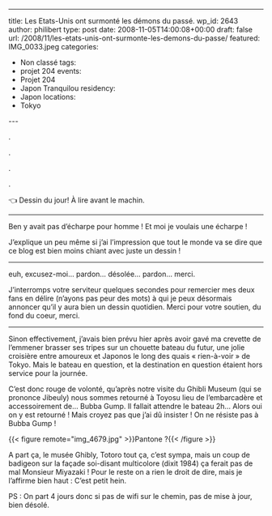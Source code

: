 ---
title: Les Etats-Unis ont surmonté les démons du passé.
wp_id: 2643
author: philibert
type: post
date: 2008-11-05T14:00:08+00:00
draft: false
url: /2008/11/les-etats-unis-ont-surmonte-les-demons-du-passe/
featured: IMG_0033.jpeg
categories:
  - Non classé
tags:
  - projet 204
events:
  - Projet 204
  - Japon Tranquilou
residency:
  - Japon
locations:
  - Tokyo

--- 


.

.

.

.

👈 Dessin du jour! À lire avant le machin.

----

Ben y avait pas d&rsquo;écharpe pour homme ! Et moi je voulais une écharpe !


J&rsquo;explique un peu même si j&rsquo;ai l&rsquo;impression que tout le monde va se dire que ce blog est bien moins chiant avec juste un dessin !

----
  
euh, excusez-moi&#8230; pardon&#8230; désolée&#8230; pardon&#8230; merci.

J&rsquo;interromps votre serviteur quelques secondes pour remercier mes deux fans en délire (n&rsquo;ayons pas peur des mots) à qui je peux désormais annoncer qu&rsquo;il y aura bien un dessin quotidien. Merci pour votre soutien, du fond du coeur, merci.

----

Sinon effectivement, j&rsquo;avais bien prévu hier après avoir gavé ma crevette de l&#8217;emmener brasser ses tripes sur un chouette bateau du futur, une jolie croisière entre amoureux et Japonos le long des quais « rien-à-voir » de Tokyo. Mais le bateau en question, et la destination en question étaient hors service pour la journée.
  
C&rsquo;est donc rouge de volonté, qu&rsquo;après notre visite du Ghibli Museum (qui se prononce Jibeuly) nous sommes retourné à Toyosu lieu de l&#8217;embarcadère et accessoirement de&#8230; Bubba Gump. Il fallait attendre le bateau 2h&#8230; Alors oui on y est retourné ! Mais croyez pas que j&rsquo;ai dû insister ! On ne résiste pas à Bubba Gump !

{{< figure remote="img_4679.jpg" >}}Pantone ?{{< /figure >}}

A part ça, le musée Ghibly, Totoro tout ça, c&rsquo;est sympa, mais un coup de badigeon sur la façade soi-disant multicolore (dixit 1984) ça ferait pas de mal Monsieur Miyazaki ! Pour le reste on a rien le droit de dire, mais je l&rsquo;affirme bien haut : C&rsquo;est petit hein.

<p style="text-align: left;">
  PS : On part 4 jours donc si pas de wifi sur le chemin, pas de mise à jour, bien désolé.
</p>
